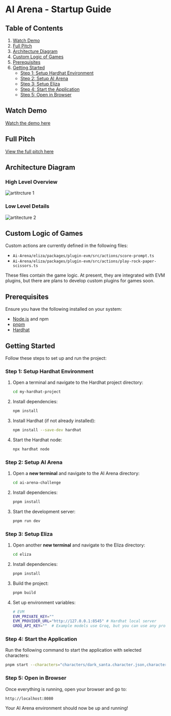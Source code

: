 # AI Arena - Startup Guide

## Table of Contents

1. [Watch Demo](#watch-demo)
2. [Full Pitch](#full-pitch)
3. [Architecture Diagram](#architecture-diagram)
4. [Custom Logic of Games](#custom-logic-of-games)
5. [Prerequisites](#prerequisites)
6. [Getting Started](#getting-started)
   - [Step 1: Setup Hardhat Environment](#step-1-setup-hardhat-environment)
   - [Step 2: Setup AI Arena](#step-2-setup-ai-arena)
   - [Step 3: Setup Eliza](#step-3-setup-eliza)
   - [Step 4: Start the Application](#step-4-start-the-application)
   - [Step 5: Open in Browser](#step-5-open-in-browser)

## Watch Demo

[Watch the demo here](https://youtu.be/SnLImAM_5Ho)

## Full Pitch

[View the full pitch here](https://drive.google.com/file/d/1SuyG8EaARDe1j8zZL1A7Lq5PYFVQgUpp/view?usp=sharing)

## Architecture Diagram
### High Level Overview
![artitrcture 1](https://github.com/user-attachments/assets/5e95b94a-b697-4337-a494-88c36f9033eb)

### Low Level Details
![artitecture 2](https://github.com/user-attachments/assets/15be1b1b-e8ac-4240-86a6-8e60fc456155)




## Custom Logic of Games

Custom actions are currently defined in the following files:

- `Ai-Arena/eliza/packages/plugin-evm/src/actions/score-prompt.ts`
- `Ai-Arena/eliza/packages/plugin-evm/src/actions/play-rock-paper-scissors.ts`

These files contain the game logic. At present, they are integrated with EVM plugins, but there are plans to develop custom plugins for games soon.

## Prerequisites

Ensure you have the following installed on your system:

- [Node.js](https://nodejs.org/) and npm
- [pnpm](https://pnpm.io/installation)
- [Hardhat](https://hardhat.org/)

## Getting Started

Follow these steps to set up and run the project:

### Step 1: Setup Hardhat Environment

1. Open a terminal and navigate to the Hardhat project directory:
   ```sh
   cd my-hardhat-project
   ```
2. Install dependencies:
   ```sh
   npm install
   ```
3. Install Hardhat (if not already installed):
   ```sh
   npm install --save-dev hardhat
   ```
4. Start the Hardhat node:
   ```sh
   npx hardhat node
   ```

### Step 2: Setup AI Arena

1. Open a **new terminal** and navigate to the AI Arena directory:
   ```sh
   cd ai-arena-challenge
   ```
2. Install dependencies:
   ```sh
   pnpm install
   ```
3. Start the development server:
   ```sh
   pnpm run dev
   ```

### Step 3: Setup Eliza

1. Open another **new terminal** and navigate to the Eliza directory:
   ```sh
   cd eliza
   ```
2. Install dependencies:
   ```sh
   pnpm install
   ```
3. Build the project:
   ```sh
   pnpm build
   ```
4. Set up environment variables:
   ```sh
   # EVM
   EVM_PRIVATE_KEY=""
   EVM_PROVIDER_URL="http://127.0.0.1:8545" # Hardhat local server
   GROQ_API_KEY=""  # Example models use Groq, but you can use any provider.
   ```

### Step 4: Start the Application

Run the following command to start the application with selected characters:

```sh
pnpm start --characters="characters/dark_santa.character.json,characters/quadra_blaze.character.json"
```

### Step 5: Open in Browser

Once everything is running, open your browser and go to:

```
http://localhost:8080
```

Your AI Arena environment should now be up and running!

